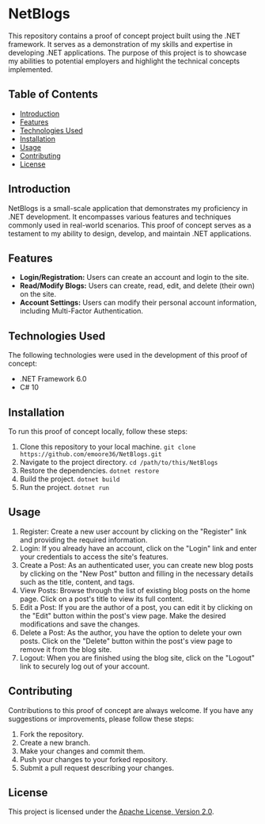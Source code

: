 # NetBlogs

This repository contains a proof of concept project built using the .NET framework. It serves as a demonstration of my skills and expertise in developing .NET applications. The purpose of this project is to showcase my abilities to potential employers and highlight the technical concepts implemented.

## Table of Contents

- [Introduction](#introduction)
- [Features](#features)
- [Technologies Used](#technologies-used)
- [Installation](#installation)
- [Usage](#usage)
- [Contributing](#contributing)
- [License](#license)

## Introduction

NetBlogs is a small-scale application that demonstrates my proficiency in .NET development. It encompasses various features and techniques commonly used in real-world scenarios. This proof of concept serves as a testament to my ability to design, develop, and maintain .NET applications.

## Features

- **Login/Registration:** Users can create an account and login to the site.
- **Read/Modify Blogs:** Users can create, read, edit, and delete (their own) on the site.
- **Account Settings:** Users can modify their personal account information, including Multi-Factor Authentication.

## Technologies Used

The following technologies were used in the development of this proof of concept:

- .NET Framework 6.0
- C# 10

## Installation

To run this proof of concept locally, follow these steps:

1. Clone this repository to your local machine. `git clone https://github.com/emoore36/NetBlogs.git`
2. Navigate to the project directory. `cd /path/to/this/NetBlogs`
3. Restore the dependencies. `dotnet restore`
4. Build the project. `dotnet build`
5. Run the project. `dotnet run`

## Usage

1. Register: Create a new user account by clicking on the "Register" link and providing the required information.
2. Login: If you already have an account, click on the "Login" link and enter your credentials to access the site's features.
3. Create a Post: As an authenticated user, you can create new blog posts by clicking on the "New Post" button and filling in the necessary details such as the title, content, and tags.
4. View Posts: Browse through the list of existing blog posts on the home page. Click on a post's title to view its full content.
5. Edit a Post: If you are the author of a post, you can edit it by clicking on the "Edit" button within the post's view page. Make the desired modifications and save the changes.
6. Delete a Post: As the author, you have the option to delete your own posts. Click on the "Delete" button within the post's view page to remove it from the blog site.
9. Logout: When you are finished using the blog site, click on the "Logout" link to securely log out of your account.

## Contributing

Contributions to this proof of concept are always welcome. If you have any suggestions or improvements, please follow these steps:

1. Fork the repository.
2. Create a new branch.
3. Make your changes and commit them.
4. Push your changes to your forked repository.
5. Submit a pull request describing your changes.

## License
This project is licensed under the [Apache License, Version 2.0](LICENSE.txt).

